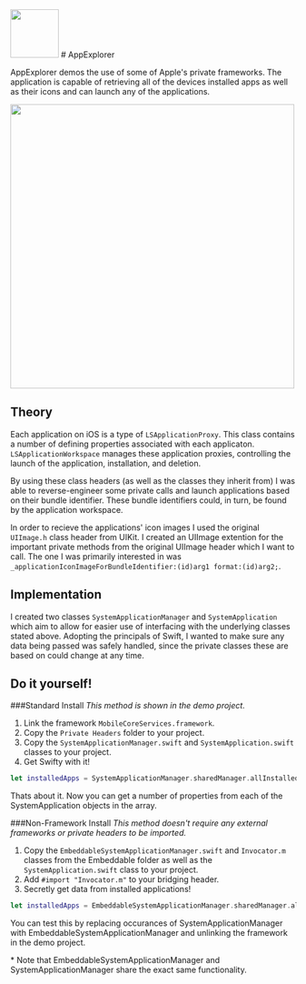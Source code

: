 <img src="http://i.imgur.com/gVyy5D1.png" height="85">
# AppExplorer

AppExplorer demos the use of some of Apple's private frameworks. The application is capable of retrieving all of the devices installed apps as well as their icons and can launch any of the applications.

<img src="http://i.imgur.com/H542zX3.png" width=500>

## Theory 
Each application on iOS is a type of `LSApplicationProxy`. This class contains a number of defining properties associated with each applicaton. `LSApplicationWorkspace` manages these application proxies, controlling the launch of the application, installation, and deletion.

By using these class headers (as well as the classes they inherit from) I was able to reverse-engineer some private calls and launch applications based on their bundle identifier. These bundle identifiers could, in turn, be found by the application workspace.

In order to recieve the applications' icon images I used the original `UIImage.h` class header from UIKit. I created an UIImage extention for the important private methods from the original UIImage header which I want to call. The one I was primarily interested in was `_applicationIconImageForBundleIdentifier:(id)arg1 format:(id)arg2;`.

## Implementation
I created two classes `SystemApplicationManager` and `SystemApplication` which aim to allow for easier use of interfacing with the underlying classes stated above. Adopting the principals of Swift, I wanted to make sure any data being passed was safely handled, since the private classes these are based on could change at any time.


## Do it yourself!
###Standard Install
*This method is shown in the demo project.*

1. Link the framework `MobileCoreServices.framework`.
2. Copy the `Private Headers` folder to your project.
3. Copy the `SystemApplicationManager.swift` and `SystemApplication.swift` classes to your project.
4. Get Swifty with it!
```Swift
let installedApps = SystemApplicationManager.sharedManager.allInstalledApplications()
```
Thats about it. Now you can get a number of properties from each of the SystemApplication objects in the array.

###Non-Framework Install
*This method doesn't require any external frameworks or private headers to be imported.*

1. Copy the `EmbeddableSystemApplicationManager.swift` and `Invocator.m` classes from the Embeddable folder as well as the `SystemApplication.swift` class to your project.
2. Add `#import "Invocator.m"` to your bridging header.
3. Secretly get data from installed applications!
```Swift
let installedApps = EmbeddableSystemApplicationManager.sharedManager.allInstalledApplications()
```
You can test this by replacing occurances of SystemApplicationManager with EmbeddableSystemApplicationManager and unlinking the framework in the demo project.


\* Note that EmbeddableSystemApplicationManager and SystemApplicationManager share the exact same functionality.
